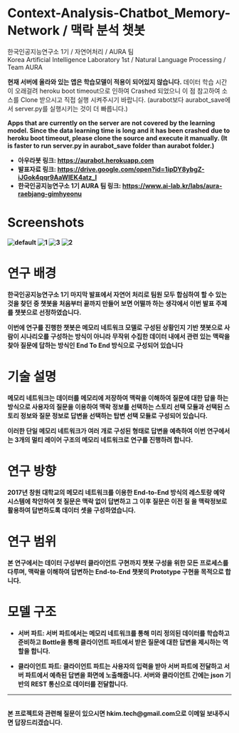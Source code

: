 # Context-Analysis-Chatbot_Memory-Network / 맥락 분석 챗봇
<div>
한국인공지능연구소 1기 / 자연어처리 / AURA 팀<br>
Korea Artificial Intelligence Laboratory 1st / Natural Language Processing / Team AURA
</div>
<div>
  <p>
<strong>현재 서버에 올라와 있는 앱은 학습모델이 적용이 되어있지 않습니다.</strong>
데이터 학습 시간이 오래걸려  heroku boot timeout으로 인하여 Crashed 되었으니 이 점 참고하여 소스를 Clone 받으시고 직접 실행 시켜주시기 바랍니다.
(aurabot보다 aurabot_save에서 server.py를 실행시키는 것이 더 빠릅니다.)
      </p>
</div>
<div>
<strong>Apps that are currently on the server are not covered by the learning model.<strong> Since the data learning time is long and it has been crashed due to heroku boot timeout, please clone the source and execute it manually. (It is faster to run server.py in aurabot_save folder than aurabot folder.)
</div>


- 아우라봇 링크: <https://aurabot.herokuapp.com>
- 발표자료 링크: https://drive.google.com/open?id=1ipDY8ybgZ-iJGok4qqr9AaWIEK4atz_l
- 한국인공지능연구소 1기 AURA 팀 링크: https://www.ai-lab.kr/labs/aura-raebjang-gimhyeonu

# Screenshots
![default](https://user-images.githubusercontent.com/41403001/44778524-29e4e900-abb8-11e8-9646-ce516b41419a.JPG)
![1](https://user-images.githubusercontent.com/41403001/44778580-5dc00e80-abb8-11e8-91d9-901fbfccc224.JPG)
![3](https://user-images.githubusercontent.com/41403001/44778623-73cdcf00-abb8-11e8-9ab5-3e9521e98ca1.JPG)
![2](https://user-images.githubusercontent.com/41403001/44778625-75979280-abb8-11e8-869d-4dd423a70c65.JPG)

# 연구 배경
한국인공지능연구소 1기 마지막 발표에서 자연어 처리로 팀원 모두 합심하여 할 수 있는 것을 찾던 중 챗봇을 처음부터 끝까지 만들어 보면 어떨까 하는 생각에서 이번 발표 주제를 챗봇으로 선정하였습니다.

이번에 연구를 진행한 챗봇은 메모리 네트워크 모델로 구성된 상황인지 기반 챗봇으로 사람이 시나리오를 구성하는 방식이 아니라 무작위 수집한 데이터 내에서 관련 있는 맥락을 찾아 질문에 답하는 방식인 End To End 방식으로 구성되어 있습니다

# 기술 설명
메모리 네트워크는 데이터를 메모리에 저장하여 맥락을 이해하여 질문에 대한 답을 하는 방식으로 사용자의 질문을 이용하여 맥락 정보를 선택하는 스토리 선택 모듈과 선택된 스토리 정보와 질문 정보로 답변을 선택하는 탑변 선택 모듈로 구성되어 있습니다.

이러한 단일 메모리 네트워크가 여러 개로 구성된 형태로 답변을 예측하여 이번 연구에서는 3개의 멀티 레이어 구조의 메모리 네트워크로 연구를 진행하려 합니다.

# 연구 방향
2017년 창원 대학교의 메모리 네트워크를 이용한 End-to-End 방식의 레스토랑 예약 시스템에 착안하여 첫 질문은 맥락 없이 답변하고 그 이후 질문은 이전 질 을 맥락정보로 활용하여 답변하도록 데이터 셋을 구성하였습니다.

# 연구 범위
본 연구에서는 데이터 구성부터 클라이언트 구현까지 챗봇 구성을 위한 모든 프로세스를 다루며, 맥락을 이해하여 답변하는 End-to-End 챗봇의 Prototype 구현을 목적으로 합니다.

# 모델 구조
- 서버 파트: 서버 파트에서는 메모리 네트워크를 통해 미리 정의된 데이터를 학습하고 준비하고 Bottle을 통해 클라이언트 파트에서 받은 질문에 대한 답변을 제시하는 역할을 합니다.

- 클라이언트 파트: 클라이언트 파트는 사용자의 입력을 받아 서버 파트에 전달하고 서버 파트에서 예측된 답변을 화면에 노출해줍니다. 서버와 클라이언트 간에는 json 기반의 REST 통신으로 데이터를 전달합니다.

<hr><br>
본 프로젝트와 관련해 질문이 있으시면 hkim.tech@gmail.com으로 이메일 보내주시면 답장드리겠습니다.
